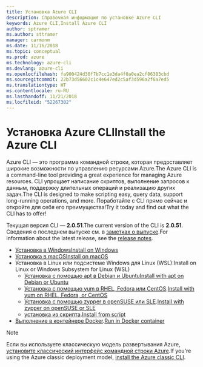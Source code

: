 ```yaml
---
title: Установка Azure CLI
description: Справочная информация по установке Azure CLI
keywords: Azure CLI,Install Azure CLI
author: sptramer
ms.author: sttramer
manager: carmonm
ms.date: 11/16/2018
ms.topic: conceptual
ms.prod: azure
ms.technology: azure-cli
ms.devlang: azure-cli
ms.openlocfilehash: fa900424d30f7b7cc1e3da4f0a0ea2cf86383cbd
ms.sourcegitcommit: 22b73d56602c1c4e647ed2c5af3d596a2f6a7ed5
ms.translationtype: HT
ms.contentlocale: ru-RU
ms.lasthandoff: 11/21/2018
ms.locfileid: "52267302"
---
```

# <a name="install-the-azure-cli"></a><span data-ttu-id="cd5bb-104">Установка Azure CLI</span><span class="sxs-lookup"><span data-stu-id="cd5bb-104">Install the Azure CLI</span></span>

<span data-ttu-id="cd5bb-105">Azure CLI — это программа командной строки, которая предоставляет широкие возможности по управлению ресурсами Azure.</span><span class="sxs-lookup"><span data-stu-id="cd5bb-105">The Azure CLI is a command-line tool providing a great experience for managing Azure resources.</span></span> <span data-ttu-id="cd5bb-106">CLI упрощает написание скриптов, выполнение запросов к данным, поддержку длительных операций и реализацию других задач.</span><span class="sxs-lookup"><span data-stu-id="cd5bb-106">The CLI is designed to make scripting easy, query data, support long-running operations, and more.</span></span> <span data-ttu-id="cd5bb-107">Поработайте с CLI прямо сейчас и откройте для себя его преимущества!</span><span class="sxs-lookup"><span data-stu-id="cd5bb-107">Try it today and find out what the CLI has to offer!</span></span>

<span data-ttu-id="cd5bb-108">Текущая версия CLI — __2.0.51__.</span><span class="sxs-lookup"><span data-stu-id="cd5bb-108">The current version of the CLI is __2.0.51__.</span></span> <span data-ttu-id="cd5bb-109">Сведения о последнем выпуске см. в [заметках о выпуске](release-notes-azure-cli.md).</span><span class="sxs-lookup"><span data-stu-id="cd5bb-109">For information about the latest release, see the [release notes](release-notes-azure-cli.md).</span></span>

* [<span data-ttu-id="cd5bb-110">Установка в Windows</span><span class="sxs-lookup"><span data-stu-id="cd5bb-110">Install on Windows</span></span>](install-azure-cli-windows.md)
* [<span data-ttu-id="cd5bb-111">Установка в macOS</span><span class="sxs-lookup"><span data-stu-id="cd5bb-111">Install on macOS</span></span>](install-azure-cli-macos.md)
* <span data-ttu-id="cd5bb-112">Установка в Linux или подсистеме Windows для Linux (WSL):</span><span class="sxs-lookup"><span data-stu-id="cd5bb-112">Install on Linux or Windows Subsystem for Linux (WSL)</span></span>
  * [<span data-ttu-id="cd5bb-113">Установка с помощью apt в Debian и Ubuntu</span><span class="sxs-lookup"><span data-stu-id="cd5bb-113">Install with apt on Debian or Ubuntu</span></span>](install-azure-cli-apt.md)
  * <span data-ttu-id="cd5bb-114">[Установка с помощью yum в RHEL, Fedora или CentOS](install-azure-cli-yum.md).</span><span class="sxs-lookup"><span data-stu-id="cd5bb-114">[Install with yum on RHEL, Fedora, or CentOS](install-azure-cli-yum.md)</span></span>
  * <span data-ttu-id="cd5bb-115">[Установка с помощью zypper в openSUSE или SLE](install-azure-cli-zypper.md).</span><span class="sxs-lookup"><span data-stu-id="cd5bb-115">[Install with zypper on openSUSE or SLE](install-azure-cli-zypper.md)</span></span>
  * <span data-ttu-id="cd5bb-116">[установка из скрипта](install-azure-cli-linux.md).</span><span class="sxs-lookup"><span data-stu-id="cd5bb-116">[Install from script](install-azure-cli-linux.md)</span></span>
* <span data-ttu-id="cd5bb-117">[Выполнение в контейнере Docker](run-azure-cli-docker.md).</span><span class="sxs-lookup"><span data-stu-id="cd5bb-117">[Run in Docker container](run-azure-cli-docker.md)</span></span>

> [!NOTE]
> <span data-ttu-id="cd5bb-118">Если вы используете классическую модель развертывания Azure, [установите классический интерфейс командной строки Azure](install-classic-cli.md).</span><span class="sxs-lookup"><span data-stu-id="cd5bb-118">If you're using the Azure classic deployment model, [install the Azure classic CLI](install-classic-cli.md).</span></span>
